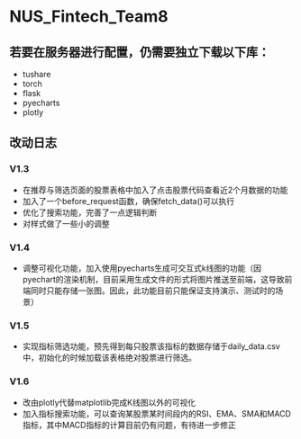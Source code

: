 # NUS_Fintech_Team8
## 若要在服务器进行配置，仍需要独立下载以下库：
- tushare
- torch
- flask
- pyecharts
- plotly
## 改动日志
### V1.3
- 在推荐与筛选页面的股票表格中加入了点击股票代码查看近2个月数据的功能
- 加入了一个before_request函数，确保fetch_data()可以执行
- 优化了搜索功能，完善了一点逻辑判断
- 对样式做了一些小的调整

### V1.4
- 调整可视化功能，加入使用pyecharts生成可交互式k线图的功能（因pyechart的渲染机制，目前采用生成文件的形式将图片推送至前端，这导致前端同时只能存储一张图。因此，此功能目前只能保证支持演示、测试时的场景）

### V1.5

- 实现指标筛选功能，预先得到每只股票该指标的数据存储于daily_data.csv 中，初始化的时候加载该表格绝对股票进行筛选。

### V1.6
- 改由plotly代替matplotlib完成K线图以外的可视化
- 加入指标搜索功能，可以查询某股票某时间段内的RSI、EMA、SMA和MACD指标，其中MACD指标的计算目前仍有问题，有待进一步修正